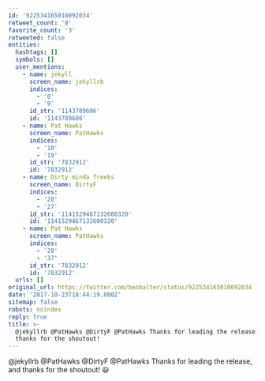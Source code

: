 ```yaml
---
id: '922534165010092034'
retweet_count: '0'
favorite_count: '3'
retweeted: false
entities:
  hashtags: []
  symbols: []
  user_mentions:
    - name: jekyll
      screen_name: jekyllrb
      indices:
        - '0'
        - '9'
      id_str: '1143789606'
      id: '1143789606'
    - name: Pat Hawks
      screen_name: PatHawks
      indices:
        - '10'
        - '19'
      id_str: '7832912'
      id: '7832912'
    - name: Dirty minda freeks
      screen_name: DirtyF
      indices:
        - '20'
        - '27'
      id_str: '1141529467132600320'
      id: '1141529467132600320'
    - name: Pat Hawks
      screen_name: PatHawks
      indices:
        - '28'
        - '37'
      id_str: '7832912'
      id: '7832912'
  urls: []
original_url: https://twitter.com/benbalter/status/922534165010092034
date: '2017-10-23T18:44:19.000Z'
sitemap: false
robots: noindex
reply: true
title: >-
  @jekyllrb @PatHawks @DirtyF @PatHawks Thanks for leading the release, and
  thanks for the shoutout! 
---
```


@jekyllrb @PatHawks @DirtyF @PatHawks Thanks for leading the release, and thanks for the shoutout! 😃